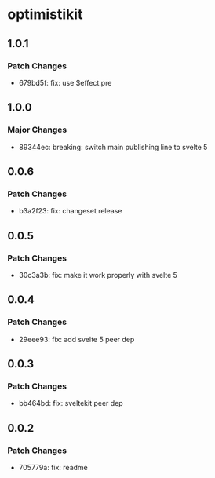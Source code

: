 # optimistikit

## 1.0.1

### Patch Changes

-   679bd5f: fix: use $effect.pre

## 1.0.0

### Major Changes

-   89344ec: breaking: switch main publishing line to svelte 5

## 0.0.6

### Patch Changes

-   b3a2f23: fix: changeset release

## 0.0.5

### Patch Changes

-   30c3a3b: fix: make it work properly with svelte 5

## 0.0.4

### Patch Changes

-   29eee93: fix: add svelte 5 peer dep

## 0.0.3

### Patch Changes

-   bb464bd: fix: sveltekit peer dep

## 0.0.2

### Patch Changes

-   705779a: fix: readme
